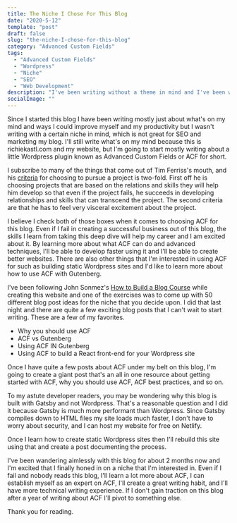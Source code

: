 ```yaml
---
title: The Niche I Chose For This Blog
date: "2020-5-12"
template: "post"
draft: false
slug: "the-niche-I-chose-for-this-blog"
category: "Advanced Custom Fields"
tags:
  - "Advanced Custom Fields"
  - "Wordpress"
  - "Niche"
  - "SEO"
  - "Web Development"
description: "I've been writing without a theme in mind and I've been wondering aimlessly with this blog. I finally chose a niche and I'm mostly going to be writing about that."
socialImage: ""
---
```


Since I started this blog I have been writing mostly just about what's on my mind and ways I could improve myself and my productivity but I wasn't writing with a certain niche in mind, which is not great for SEO and marketing my blog. I'll still write what's on my mind because this is richiekastl.com and my website, but I'm going to start mostly writing about a little Wordpress plugin known as Advanced Custom Fields or ACF for short.

I subscribe to many of the things that come out of Tim Ferriss's mouth, and his <a href="https://www.inc.com/candice-galek/1-question-tim-ferriss-asks-himself-when-choosing-between-projects.html" target="\_blank">criteria</a> for choosing to pursue a project is two-fold. First off he is choosing projects that are based on the relations and skills they will help him develop so that even if the project fails, he succeeds in developing relationships and skills that can transcend the project. The second criteria are that he has to feel very visceral excitement about the project.

I believe I check both of those boxes when it comes to choosing ACF for this blog. Even if I fail in creating a successful business out of this blog, the skills I learn from taking this deep dive will help my career and I am excited about it. By learning more about what ACF can do and advanced techniques, I'll be able to develop faster using it and I'll be able to create better websites. There are also other things that I'm interested in using ACF for such as building static Wordpress sites and I'd like to learn more about how to use ACF with Gutenberg.

I've been following John Sonmez's <a href="https://simpleprogrammer.com/lp/create-your-blog-1/" target="\_blank">How to Build a Blog Course</a> while creating this website and one of the exercises was to come up with 50 different blog post ideas for the niche that you decide upon. I did that last night and there are quite a few exciting blog posts that I can't wait to start writing. These are a few of my favorites.

- Why you should use ACF
- ACF vs Gutenberg
- Using ACF IN Gutenberg
- Using ACF to build a React front-end for your Wordpress site

Once I have quite a few posts about ACF under my belt on this blog, I'm going to create a giant post that's an all in one resource about getting started with ACF, why you should use ACF, ACF best practices, and so on.

To my astute developer readers, you may be wondering why this blog is built with Gatsby and not Wordpress. That's a reasonable question and I did it because Gatsby is much more performant than Wordpress. Since Gatsby compiles down to HTML files my site loads much faster, I don't have to worry about security, and I can host my website for free on Netlify.

Once I learn how to create static Wordpress sites then I'll rebuild this site using that and create a post documenting the process.

I've been wandering aimlessly with this blog for about 2 months now and I'm excited that I finally honed in on a niche that I'm interested in. Even if I fail and nobody reads this blog, I'll learn a lot more about ACF, I can establish myself as an expert on ACF, I'll create a great writing habit, and I'll have more technical writing experience. If I don't gain traction on this blog after a year of writing about ACF I'll pivot to something else.

Thank you for reading.